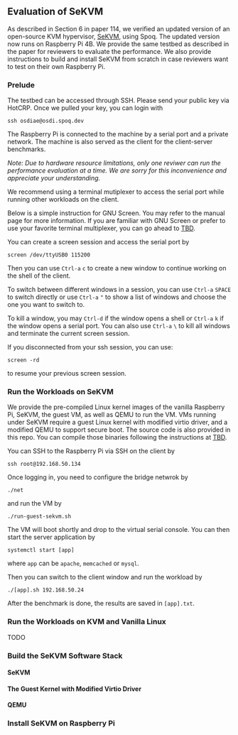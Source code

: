## Evaluation of SeKVM

As described in Section 6 in paper 114, we verified an updated version of an
open-source KVM hypervisor, [SeKVM](https://github.com/verigu/vrm), using Spoq.
The updated version now runs on Raspberry Pi 4B.  We provide the same testbed
as described in the paper for reviewers to evaluate the performance.  We also
provide instructions to build and install SeKVM from scratch in case reviewers
want to test on their own Raspberry Pi.

### Prelude

The testbed can be accessed through SSH. Please send your public key via HotCRP.
Once we pulled your key, you can login with

```
ssh osdiae@osdi.spoq.dev
```

The Raspberry Pi is connected to the machine by a serial port and a private
network.  The machine is also served as the client for the client-server
benchmarks.

*Note: Due to hardware resource limitations, only one reviwer can run the
performance evaluation at a time.  We are sorry for this inconvenience and
appreciate your understanding.*

We recommend using a terminal mutiplexer to access the serial port while running
other workloads on the client.

Below is a simple instruction for GNU Screen.  You may refer to the manual page
for more information.
If you are familiar with GNU Screen or prefer to use your favorite terminal
multiplexer, you can go ahead to [TBD](#TBD).

You can create a screen session and access the serial port by

```
screen /dev/ttyUSB0 115200
```

Then you can use `Ctrl-a` `c` to create a new window to continue working on the
shell of the client.

To switch between different windows in a session, you can use `Ctrl-a` `SPACE` to
switch directly or use `Ctrl-a` `"` to show a list of windows and choose the one
you want to switch to.

To kill a window, you may `Ctrl-d` if the window opens a shell or `Ctrl-a` `k` if
the window opens a serial port.
You can also use `Ctrl-a` `\` to kill all windows and terminate the current
screen session.

If you disconnected from your ssh session, you can use:

```
screen -rd
```

to resume your previous screen session.

### Run the Workloads on SeKVM

We provide the pre-compiled Linux kernel images of the vanilla Raspberry Pi,
SeKVM, the guest VM, as well as QEMU to run the VM.  VMs running under
SeKVM require a guest Linux kernel with modified virtio driver, and a modified
QEMU to support secure boot.  The source code is also provided in this repo.
You can compile those binaries following the instructions at [TBD](#TBD).

You can SSH to the Raspberry Pi via SSH on the client by

```
ssh root@192.168.50.134
```

Once logging in, you need to configure the bridge netwrok by

```
./net
```

and run the VM by

```
./run-guest-sekvm.sh
```

The VM will boot shortly and drop to the virtual serial console.  You can then
start the server application by

```
systemctl start [app]
```

where `app` can be `apache`, `memcached` or `mysql`.

Then you can switch to the client window and run the workload by

```
./[app].sh 192.168.50.24
```

After the benchmark is done, the results are saved in `[app].txt`.

### Run the Workloads on KVM and Vanilla Linux

TODO


### Build the SeKVM Software Stack

#### SeKVM

#### The Guest Kernel with Modified Virtio Driver

#### QEMU


### Install SeKVM on Raspberry Pi
